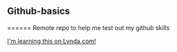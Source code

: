 ## Github-basics
======
Remote repo to help me test out my github skills

[I'm learning this on Lynda.com!](http://lynda.com)
